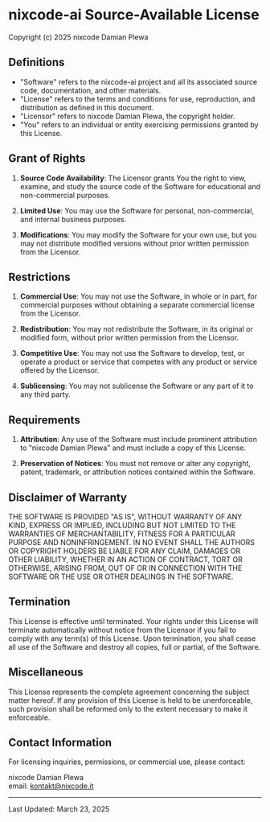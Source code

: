 # nixcode-ai Source-Available License

Copyright (c) 2025 nixcode Damian Plewa

## Definitions

- "Software" refers to the nixcode-ai project and all its associated source code, documentation, and other materials.
- "License" refers to the terms and conditions for use, reproduction, and distribution as defined in this document.
- "Licensor" refers to nixcode Damian Plewa, the copyright holder.
- "You" refers to an individual or entity exercising permissions granted by this License.

## Grant of Rights

1. **Source Code Availability**: The Licensor grants You the right to view, examine, and study the source code of the
   Software for educational and non-commercial purposes.

2. **Limited Use**: You may use the Software for personal, non-commercial, and internal business purposes.

3. **Modifications**: You may modify the Software for your own use, but you may not distribute modified versions without
   prior written permission from the Licensor.

## Restrictions

1. **Commercial Use**: You may not use the Software, in whole or in part, for commercial purposes without obtaining a
   separate commercial license from the Licensor.

2. **Redistribution**: You may not redistribute the Software, in its original or modified form, without prior written
   permission from the Licensor.

3. **Competitive Use**: You may not use the Software to develop, test, or operate a product or service that competes
   with any product or service offered by the Licensor.

4. **Sublicensing**: You may not sublicense the Software or any part of it to any third party.

## Requirements

1. **Attribution**: Any use of the Software must include prominent attribution to "nixcode Damian Plewa" and must
   include a copy of this License.

2. **Preservation of Notices**: You must not remove or alter any copyright, patent, trademark, or attribution notices
   contained within the Software.

## Disclaimer of Warranty

THE SOFTWARE IS PROVIDED "AS IS", WITHOUT WARRANTY OF ANY KIND, EXPRESS OR IMPLIED, INCLUDING BUT NOT LIMITED TO THE
WARRANTIES OF MERCHANTABILITY, FITNESS FOR A PARTICULAR PURPOSE AND NONINFRINGEMENT. IN NO EVENT SHALL THE AUTHORS OR
COPYRIGHT HOLDERS BE LIABLE FOR ANY CLAIM, DAMAGES OR OTHER LIABILITY, WHETHER IN AN ACTION OF CONTRACT, TORT OR
OTHERWISE, ARISING FROM, OUT OF OR IN CONNECTION WITH THE SOFTWARE OR THE USE OR OTHER DEALINGS IN THE SOFTWARE.

## Termination

This License is effective until terminated. Your rights under this License will terminate automatically without notice
from the Licensor if you fail to comply with any term(s) of this License. Upon termination, you shall cease all use of
the Software and destroy all copies, full or partial, of the Software.

## Miscellaneous

This License represents the complete agreement concerning the subject matter hereof. If any provision of this License is
held to be unenforceable, such provision shall be reformed only to the extent necessary to make it enforceable.

## Contact Information

For licensing inquiries, permissions, or commercial use, please contact:

nixcode Damian Plewa\
email: kontakt@nixcode.it

---

Last Updated: March 23, 2025